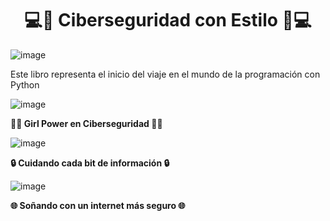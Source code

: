 <h1 align="center">💻🌸 Ciberseguridad con Estilo 🌸💻</h1>


![image](https://github.com/user-attachments/assets/8e19807a-dfa4-4d5c-a5ce-4f0600bdbb44)

Este libro representa el inicio del viaje en el mundo de la programación con Python 


![image](https://github.com/user-attachments/assets/8f18f4e1-d014-4837-861e-36384cb94302)

 <b>👩‍💻 Girl Power en Ciberseguridad 👩‍💻</b>
 

 ![image](https://github.com/user-attachments/assets/613fc3ea-38b9-4c30-bf8c-70b7ca593311)

 <b>🔒 Cuidando cada bit de información 🔒</b>

 ![image](https://github.com/user-attachments/assets/99d1af01-6643-425f-b8c9-bc4fc2818f4d)


<b>🌐 Soñando con un internet más seguro 🌐</b>
